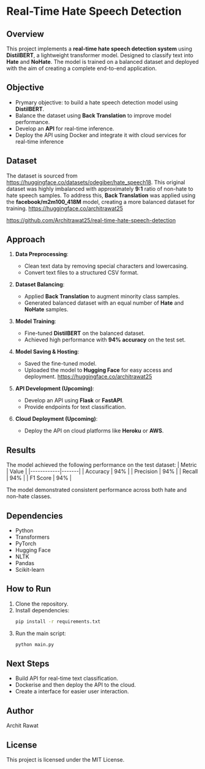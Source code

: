 # Real-Time Hate Speech Detection

## Overview
This project implements a **real-time hate speech detection system** using **DistilBERT**, a lightweight transformer model. Designed to classify text into **Hate** and **NoHate**. The model is trained on a balanced dataset and deployed with the aim of creating a complete end-to-end application.

## Objective
- Prymary objective: to build a hate speech detection model using **DistilBERT**.
- Balance the dataset using **Back Translation** to improve model performance.
- Develop an **API** for real-time inference.
- Deploy the API using Docker and integrate it with cloud services for real-time inference

## Dataset
The dataset is sourced from https://huggingface.co/datasets/odegiber/hate_speech18. This original dataset was highly imbalanced with approximately **9:1** ratio of non-hate to hate speech samples. To address this, **Back Translation** was applied using the **facebook/m2m100_418M** model, creating a more balanced dataset for training.
https://huggingface.co/architrawat25

https://github.com/Architrawat25/real-time-hate-speech-detection


## Approach
1. **Data Preprocessing**:
   - Clean text data by removing special characters and lowercasing.
   - Convert text files to a structured CSV format.

2. **Dataset Balancing**:
   - Applied **Back Translation** to augment minority class samples.
   - Generated balanced dataset with an equal number of **Hate** and **NoHate** samples.

3. **Model Training**:
   - Fine-tuned **DistilBERT** on the balanced dataset.
   - Achieved high performance with **94% accuracy** on the test set.

4. **Model Saving & Hosting**:
   - Saved the fine-tuned model.
   - Uploaded the model to **Hugging Face** for easy access and deployment.
     https://huggingface.co/architrawat25
     

5. **API Development (Upcoming)**:
   - Develop an API using **Flask** or **FastAPI**.
   - Provide endpoints for text classification.

6. **Cloud Deployment (Upcoming)**:
   - Deploy the API on cloud platforms like **Heroku** or **AWS**.

## Results
The model achieved the following performance on the test dataset:
| Metric      | Value |
|------------|-------|
| Accuracy   | 94%   |
| Precision  | 94%   |
| Recall     | 94%   |
| F1 Score   | 94%   |

The model demonstrated consistent performance across both hate and non-hate classes.

## Dependencies
- Python
- Transformers
- PyTorch
- Hugging Face
- NLTK
- Pandas
- Scikit-learn

## How to Run
1. Clone the repository.
2. Install dependencies:
   ```bash
   pip install -r requirements.txt
   ```
3. Run the main script:
   ```bash
   python main.py
   ```

## Next Steps
- Build API for real-time text classification.
- Dockerise and then deploy the API to the cloud.
- Create a interface for easier user interaction.

## Author
Archit Rawat

## License
This project is licensed under the MIT License.

